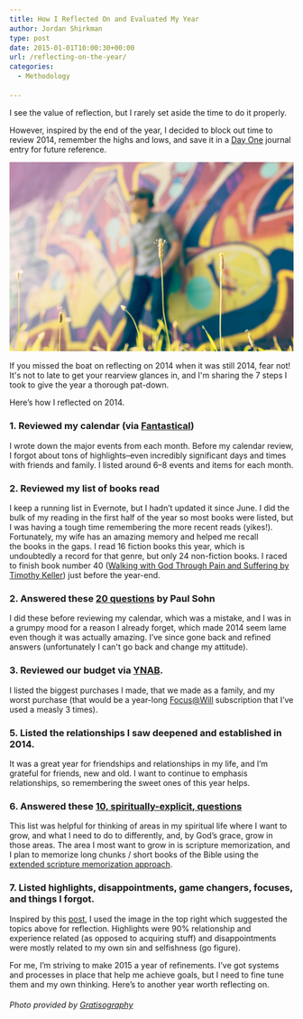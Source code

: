 ```yaml
---
title: How I Reflected On and Evaluated My Year
author: Jordan Shirkman
type: post
date: 2015-01-01T10:00:30+00:00
url: /reflecting-on-the-year/
categories:
  - Methodology

---
```

I see the value of reflection, but I rarely set aside the time to do it properly.

However, inspired by the end of the year, I decided to block out time to review 2014, remember the highs and lows, and save it in a [Day One](https://itunes.apple.com/us/app/day-one/id422304217?mt=12&at=11l4uNett) journal entry for future reference.

![Image](/static/images/Reflecting.jpeg) 

If you missed the boat on reflecting on 2014 when it was still 2014, fear not! It's not to late to get your rearview glances in, and I'm sharing the 7 steps I took to give the year a thorough pat-down.

Here’s how I reflected on 2014. <!--more-->

### 1. Reviewed my calendar (via [Fantastical](https://itunes.apple.com/us/app/fantastical-calendar-reminders/id435003921?mt=12&at=11l4uNett))

I wrote down the major events from each month. Before my calendar review, I forgot about tons of highlights–even incredibly significant days and times with friends and family. I listed around 6–8 events and items for each month.

### 2. Reviewed my list of books read

I keep a running list in Evernote, but I hadn’t updated it since June. I did the bulk of my reading in the first half of the year so most books were listed, but I was having a tough time remembering the more recent reads (yikes!). Fortunately, my wife has an amazing memory and helped me recall the books in the gaps. I read 16 fiction books this year, which is undoubtedly a record for that genre, but only 24 non-fiction books. I raced to finish book number 40 ([Walking with God Through Pain and Suffering by Timothy Keller](http://www.amazon.com/gp/product/0525952454/ref=as_li_tl?ie=UTF8&camp=1789&creative=390957&creativeASIN=0525952454&linkCode=as2&tag=thepoiofimp-20&linkId=A6KWRJH7TCALZKOJ)) just before the year-end.

### 2. Answered these [20 questions](http://paulsohn.org/20-questions-to-help-you-reflect-the-past-year/) by Paul Sohn

I did these before reviewing my calendar, which was a mistake, and I was in a grumpy mood for a reason I already forget, which made 2014 seem lame even though it was actually amazing. I’ve since gone back and refined answers (unfortunately I can't go back and change my attitude).

### 3. Reviewed our budget via [YNAB](https://jshirk.com/blog/ynab/).

I listed the biggest purchases I made, that we made as a family, and my worst purchase (that would be a year-long [Focus@Will](https://www.google.si/url?sa=t&rct=j&q=&esrc=s&source=web&cd=1&cad=rja&uact=8&ved=0CCQQFjAA&url=https%3A%2F%2Fwww.focusatwill.com%2F&ei=UxakVImpA8nyarfzgrgN&usg=AFQjCNGUkb1HEp6XaygKqYzH9NPtU_FnqA&bvm=bv.82001339,d.d2s) subscription that I’ve used a measly 3 times).

### 5. Listed the relationships I saw deepened and established in 2014.

It was a great year for friendships and relationships in my life, and I’m grateful for friends, new and old. I want to continue to emphasis relationships, so remembering the sweet ones of this year helps.

### 6. Answered these [10, spiritually-explicit, questions](http://www.christianity.com/christian-life/spiritual-growth/ten-questions-to-ask-at-the-start-of-a-new-year-11643580.html)

This list was helpful for thinking of areas in my spiritual life where I want to grow, and what I need to do to differently, and, by God’s grace, grow in those areas. The area I most want to grow in is scripture memorization, and I plan to memorize long chunks / short books of the Bible using the [extended scripture memorization approach](http://www.amazon.com/gp/product/B00JJPZUZM/ref=as_li_tl?ie=UTF8&camp=1789&creative=390957&creativeASIN=B00JJPZUZM&linkCode=as2&tag=thepoiofimp-20&linkId=F2K4SYCXOQMOIWN3).

### 7. Listed highlights, disappointments, game changers, focuses, and things I forgot.

Inspired by this [post](http://lcileaders.org/blog/ten-questions-really-worth-asking-your-end-year-reflection), I used the image in the top right which suggested the topics above for reflection. Highlights were 90% relationship and experience related (as opposed to acquiring stuff) and disappointments were mostly related to my own sin and selfishness (go figure).

For me, I’m striving to make 2015 a year of refinements. I’ve got systems and processes in place that help me achieve goals, but I need to fine tune them and my own thinking. Here’s to another year worth reflecting on.

###### Photo provided by [Gratisography](http://gratisography.com)
